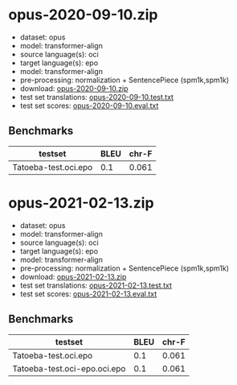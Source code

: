 # opus-2020-09-10.zip

* dataset: opus
* model: transformer-align
* source language(s): oci
* target language(s): epo
* model: transformer-align
* pre-processing: normalization + SentencePiece (spm1k,spm1k)
* download: [opus-2020-09-10.zip](https://object.pouta.csc.fi/Tatoeba-MT-models/oci-epo/opus-2020-09-10.zip)
* test set translations: [opus-2020-09-10.test.txt](https://object.pouta.csc.fi/Tatoeba-MT-models/oci-epo/opus-2020-09-10.test.txt)
* test set scores: [opus-2020-09-10.eval.txt](https://object.pouta.csc.fi/Tatoeba-MT-models/oci-epo/opus-2020-09-10.eval.txt)

## Benchmarks

| testset               | BLEU  | chr-F |
|-----------------------|-------|-------|
| Tatoeba-test.oci.epo 	| 0.1 	| 0.061 |

# opus-2021-02-13.zip

* dataset: opus
* model: transformer-align
* source language(s): oci
* target language(s): epo
* model: transformer-align
* pre-processing: normalization + SentencePiece (spm1k,spm1k)
* download: [opus-2021-02-13.zip](https://object.pouta.csc.fi/Tatoeba-MT-models/oci-epo/opus-2021-02-13.zip)
* test set translations: [opus-2021-02-13.test.txt](https://object.pouta.csc.fi/Tatoeba-MT-models/oci-epo/opus-2021-02-13.test.txt)
* test set scores: [opus-2021-02-13.eval.txt](https://object.pouta.csc.fi/Tatoeba-MT-models/oci-epo/opus-2021-02-13.eval.txt)

## Benchmarks

| testset               | BLEU  | chr-F |
|-----------------------|-------|-------|
| Tatoeba-test.oci.epo 	| 0.1 	| 0.061 |
| Tatoeba-test.oci-epo.oci.epo 	| 0.1 	| 0.061 |

